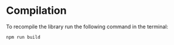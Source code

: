 # Compilation

To recompile the library run the following command in the terminal:

```bash
npm run build
```
